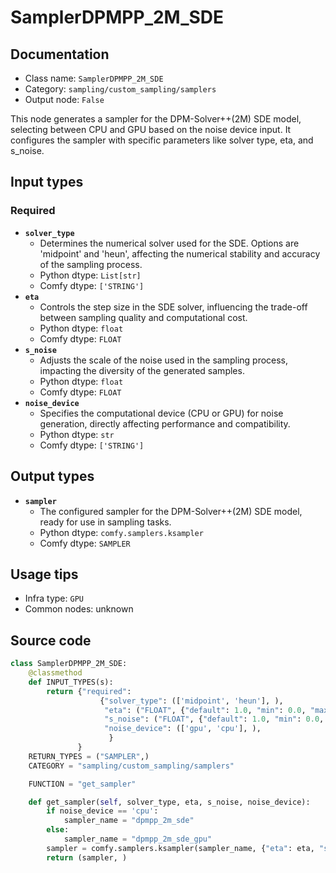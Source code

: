 # SamplerDPMPP_2M_SDE
## Documentation
- Class name: `SamplerDPMPP_2M_SDE`
- Category: `sampling/custom_sampling/samplers`
- Output node: `False`

This node generates a sampler for the DPM-Solver++(2M) SDE model, selecting between CPU and GPU based on the noise device input. It configures the sampler with specific parameters like solver type, eta, and s_noise.
## Input types
### Required
- **`solver_type`**
    - Determines the numerical solver used for the SDE. Options are 'midpoint' and 'heun', affecting the numerical stability and accuracy of the sampling process.
    - Python dtype: `List[str]`
    - Comfy dtype: `['STRING']`
- **`eta`**
    - Controls the step size in the SDE solver, influencing the trade-off between sampling quality and computational cost.
    - Python dtype: `float`
    - Comfy dtype: `FLOAT`
- **`s_noise`**
    - Adjusts the scale of the noise used in the sampling process, impacting the diversity of the generated samples.
    - Python dtype: `float`
    - Comfy dtype: `FLOAT`
- **`noise_device`**
    - Specifies the computational device (CPU or GPU) for noise generation, directly affecting performance and compatibility.
    - Python dtype: `str`
    - Comfy dtype: `['STRING']`
## Output types
- **`sampler`**
    - The configured sampler for the DPM-Solver++(2M) SDE model, ready for use in sampling tasks.
    - Python dtype: `comfy.samplers.ksampler`
    - Comfy dtype: `SAMPLER`
## Usage tips
- Infra type: `GPU`
- Common nodes: unknown


## Source code
```python
class SamplerDPMPP_2M_SDE:
    @classmethod
    def INPUT_TYPES(s):
        return {"required":
                    {"solver_type": (['midpoint', 'heun'], ),
                     "eta": ("FLOAT", {"default": 1.0, "min": 0.0, "max": 100.0, "step":0.01, "round": False}),
                     "s_noise": ("FLOAT", {"default": 1.0, "min": 0.0, "max": 100.0, "step":0.01, "round": False}),
                     "noise_device": (['gpu', 'cpu'], ),
                      }
               }
    RETURN_TYPES = ("SAMPLER",)
    CATEGORY = "sampling/custom_sampling/samplers"

    FUNCTION = "get_sampler"

    def get_sampler(self, solver_type, eta, s_noise, noise_device):
        if noise_device == 'cpu':
            sampler_name = "dpmpp_2m_sde"
        else:
            sampler_name = "dpmpp_2m_sde_gpu"
        sampler = comfy.samplers.ksampler(sampler_name, {"eta": eta, "s_noise": s_noise, "solver_type": solver_type})
        return (sampler, )

```

